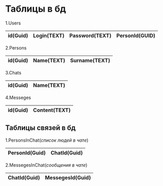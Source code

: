 # __Таблицы в бд__

1.Users

  id(Guid) | Login(TEXT) | Password(TEXT) | PersonId(GUID)
  -- | -- | -- | --

2.Persons

  id(Guid) | Name(TEXT) | Surname(TEXT)
  -- | -- | -- 

3.Chats

  id(Guid) | Name(TEXT) 
  -- | -- 

4.Messeges

  id(Guid) | Content(TEXT) 
  -- | -- 

## __Таблицы связей в бд__

1.PersonsInChat(_список людей в чате_)

  PersonId(Guid) | ChatId(Guid)
  -- | -- 

2.MessegesInChat(_сообщения в чате_)

  ChatId(Guid) | MessegesId(Guid)
  -- | -- 
